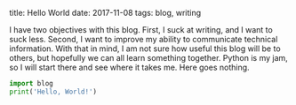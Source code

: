 title: Hello World
date: 2017-11-08
tags: blog, writing

I have two objectives with this blog. First, I suck at writing, and I want to
suck less. Second, I want to improve my ability to communicate technical
information. With that in mind, I am not sure how useful this blog will be to
others, but hopefully we can all learn something together. Python is my jam, so
I will start there and see where it takes me. Here goes nothing.

```python
import blog
print('Hello, World!')
```
